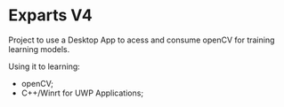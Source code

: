 <h1>Exparts V4</h1>

Project to use a Desktop App to acess and consume openCV for training learning models. 

Using it to learning:
- openCV;
- C++/Winrt for UWP Applications;
